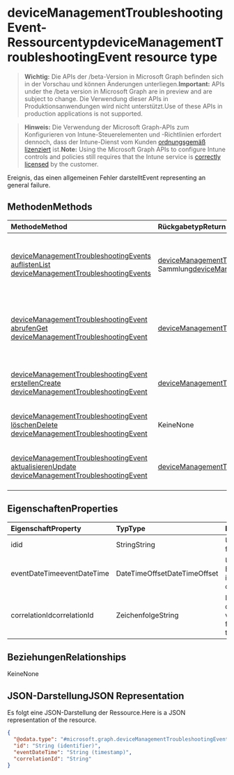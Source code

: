 # <a name="devicemanagementtroubleshootingevent-resource-type"></a><span data-ttu-id="e9844-101">deviceManagementTroubleshootingEvent-Ressourcentyp</span><span class="sxs-lookup"><span data-stu-id="e9844-101">deviceManagementTroubleshootingEvent resource type</span></span>

> <span data-ttu-id="e9844-102">**Wichtig:** Die APIs der /beta-Version in Microsoft Graph befinden sich in der Vorschau und können Änderungen unterliegen.</span><span class="sxs-lookup"><span data-stu-id="e9844-102">**Important:** APIs under the /beta version in Microsoft Graph are in preview and are subject to change.</span></span> <span data-ttu-id="e9844-103">Die Verwendung dieser APIs in Produktionsanwendungen wird nicht unterstützt.</span><span class="sxs-lookup"><span data-stu-id="e9844-103">Use of these APIs in production applications is not supported.</span></span>

> <span data-ttu-id="e9844-104">**Hinweis:** Die Verwendung der Microsoft Graph-APIs zum Konfigurieren von Intune-Steuerelementen und -Richtlinien erfordert dennoch, dass der Intune-Dienst vom Kunden [ordnungsgemäß lizenziert](https://go.microsoft.com/fwlink/?linkid=839381) ist.</span><span class="sxs-lookup"><span data-stu-id="e9844-104">**Note:** Using the Microsoft Graph APIs to configure Intune controls and policies still requires that the Intune service is [correctly licensed](https://go.microsoft.com/fwlink/?linkid=839381) by the customer.</span></span>

<span data-ttu-id="e9844-105">Ereignis, das einen allgemeinen Fehler darstellt</span><span class="sxs-lookup"><span data-stu-id="e9844-105">Event representing an general failure.</span></span>
## <a name="methods"></a><span data-ttu-id="e9844-106">Methoden</span><span class="sxs-lookup"><span data-stu-id="e9844-106">Methods</span></span>
|<span data-ttu-id="e9844-107">Methode</span><span class="sxs-lookup"><span data-stu-id="e9844-107">Method</span></span>|<span data-ttu-id="e9844-108">Rückgabetyp</span><span class="sxs-lookup"><span data-stu-id="e9844-108">Return Type</span></span>|<span data-ttu-id="e9844-109">Beschreibung</span><span class="sxs-lookup"><span data-stu-id="e9844-109">Description</span></span>|
|:---|:---|:---|
|[<span data-ttu-id="e9844-110">deviceManagementTroubleshootingEvents auflisten</span><span class="sxs-lookup"><span data-stu-id="e9844-110">List deviceManagementTroubleshootingEvents</span></span>](../api/intune_troubleshooting_devicemanagementtroubleshootingevent_list.md)|<span data-ttu-id="e9844-111">[deviceManagementTroubleshootingEvent](../resources/intune_troubleshooting_devicemanagementtroubleshootingevent.md)-Sammlung</span><span class="sxs-lookup"><span data-stu-id="e9844-111">[deviceManagementTroubleshootingEvent](../resources/intune_troubleshooting_devicemanagementtroubleshootingevent.md) collection</span></span>|<span data-ttu-id="e9844-112">Auflisten von Eigenschaften und Beziehungen der [deviceManagementTroubleshootingEvent](../resources/intune_troubleshooting_devicemanagementtroubleshootingevent.md)-Objekte.</span><span class="sxs-lookup"><span data-stu-id="e9844-112">List properties and relationships of the [deviceManagementTroubleshootingEvent](../resources/intune_troubleshooting_devicemanagementtroubleshootingevent.md) objects.</span></span>|
|[<span data-ttu-id="e9844-113">deviceManagementTroubleshootingEvent abrufen</span><span class="sxs-lookup"><span data-stu-id="e9844-113">Get deviceManagementTroubleshootingEvent</span></span>](../api/intune_troubleshooting_devicemanagementtroubleshootingevent_get.md)|[<span data-ttu-id="e9844-114">deviceManagementTroubleshootingEvent</span><span class="sxs-lookup"><span data-stu-id="e9844-114">deviceManagementTroubleshootingEvent</span></span>](../resources/intune_troubleshooting_devicemanagementtroubleshootingevent.md)|<span data-ttu-id="e9844-115">Lesen von Eigenschaften und Beziehungen des [deviceManagementTroubleshootingEvent](../resources/intune_troubleshooting_devicemanagementtroubleshootingevent.md)-Objekts.</span><span class="sxs-lookup"><span data-stu-id="e9844-115">Read properties and relationships of the [deviceManagementTroubleshootingEvent](../resources/intune_troubleshooting_devicemanagementtroubleshootingevent.md) object.</span></span>|
|[<span data-ttu-id="e9844-116">deviceManagementTroubleshootingEvent erstellen</span><span class="sxs-lookup"><span data-stu-id="e9844-116">Create deviceManagementTroubleshootingEvent</span></span>](../api/intune_troubleshooting_devicemanagementtroubleshootingevent_create.md)|[<span data-ttu-id="e9844-117">deviceManagementTroubleshootingEvent</span><span class="sxs-lookup"><span data-stu-id="e9844-117">deviceManagementTroubleshootingEvent</span></span>](../resources/intune_troubleshooting_devicemanagementtroubleshootingevent.md)|<span data-ttu-id="e9844-118">Erstellen eines neuen [deviceManagementTroubleshootingEvent](../resources/intune_troubleshooting_devicemanagementtroubleshootingevent.md)-Objekts.</span><span class="sxs-lookup"><span data-stu-id="e9844-118">Create a new [deviceManagementTroubleshootingEvent](../resources/intune_troubleshooting_devicemanagementtroubleshootingevent.md) object.</span></span>|
|[<span data-ttu-id="e9844-119">deviceManagementTroubleshootingEvent löschen</span><span class="sxs-lookup"><span data-stu-id="e9844-119">Delete deviceManagementTroubleshootingEvent</span></span>](../api/intune_troubleshooting_devicemanagementtroubleshootingevent_delete.md)|<span data-ttu-id="e9844-120">Keine</span><span class="sxs-lookup"><span data-stu-id="e9844-120">None</span></span>|<span data-ttu-id="e9844-121">Löscht ein [deviceManagementTroubleshootingEvent](../resources/intune_troubleshooting_devicemanagementtroubleshootingevent.md)-Objekt.</span><span class="sxs-lookup"><span data-stu-id="e9844-121">Deletes a [deviceManagementTroubleshootingEvent](../resources/intune_troubleshooting_devicemanagementtroubleshootingevent.md).</span></span>|
|[<span data-ttu-id="e9844-122">deviceManagementTroubleshootingEvent aktualisieren</span><span class="sxs-lookup"><span data-stu-id="e9844-122">Update deviceManagementTroubleshootingEvent</span></span>](../api/intune_troubleshooting_devicemanagementtroubleshootingevent_update.md)|[<span data-ttu-id="e9844-123">deviceManagementTroubleshootingEvent</span><span class="sxs-lookup"><span data-stu-id="e9844-123">deviceManagementTroubleshootingEvent</span></span>](../resources/intune_troubleshooting_devicemanagementtroubleshootingevent.md)|<span data-ttu-id="e9844-124">Aktualisieren der Eigenschaften eines [deviceManagementTroubleshootingEvent](../resources/intune_troubleshooting_devicemanagementtroubleshootingevent.md)-Objekts.</span><span class="sxs-lookup"><span data-stu-id="e9844-124">Update the properties of a [deviceManagementTroubleshootingEvent](../resources/intune_troubleshooting_devicemanagementtroubleshootingevent.md) object.</span></span>|

## <a name="properties"></a><span data-ttu-id="e9844-125">Eigenschaften</span><span class="sxs-lookup"><span data-stu-id="e9844-125">Properties</span></span>
|<span data-ttu-id="e9844-126">Eigenschaft</span><span class="sxs-lookup"><span data-stu-id="e9844-126">Property</span></span>|<span data-ttu-id="e9844-127">Typ</span><span class="sxs-lookup"><span data-stu-id="e9844-127">Type</span></span>|<span data-ttu-id="e9844-128">Beschreibung</span><span class="sxs-lookup"><span data-stu-id="e9844-128">Description</span></span>|
|:---|:---|:---|
|<span data-ttu-id="e9844-129">id</span><span class="sxs-lookup"><span data-stu-id="e9844-129">id</span></span>|<span data-ttu-id="e9844-130">String</span><span class="sxs-lookup"><span data-stu-id="e9844-130">String</span></span>|<span data-ttu-id="e9844-131">UUID für das Objekt</span><span class="sxs-lookup"><span data-stu-id="e9844-131">UUID for the object</span></span>|
|<span data-ttu-id="e9844-132">eventDateTime</span><span class="sxs-lookup"><span data-stu-id="e9844-132">eventDateTime</span></span>|<span data-ttu-id="e9844-133">DateTimeOffset</span><span class="sxs-lookup"><span data-stu-id="e9844-133">DateTimeOffset</span></span>|<span data-ttu-id="e9844-134">Uhrzeit, zu der das Ereignis aufgetreten ist.</span><span class="sxs-lookup"><span data-stu-id="e9844-134">Time when the event occurred .</span></span>|
|<span data-ttu-id="e9844-135">correlationId</span><span class="sxs-lookup"><span data-stu-id="e9844-135">correlationId</span></span>|<span data-ttu-id="e9844-136">Zeichenfolge</span><span class="sxs-lookup"><span data-stu-id="e9844-136">String</span></span>|<span data-ttu-id="e9844-137">ID, die für die Verfolgung des Fehlers in dem Dienst verwendet wurde.</span><span class="sxs-lookup"><span data-stu-id="e9844-137">Id used for tracing the failure in the service.</span></span>|

## <a name="relationships"></a><span data-ttu-id="e9844-138">Beziehungen</span><span class="sxs-lookup"><span data-stu-id="e9844-138">Relationships</span></span>
<span data-ttu-id="e9844-139">Keine</span><span class="sxs-lookup"><span data-stu-id="e9844-139">None</span></span>
## <a name="json-representation"></a><span data-ttu-id="e9844-140">JSON-Darstellung</span><span class="sxs-lookup"><span data-stu-id="e9844-140">JSON Representation</span></span>
<span data-ttu-id="e9844-141">Es folgt eine JSON-Darstellung der Ressource.</span><span class="sxs-lookup"><span data-stu-id="e9844-141">Here is a JSON representation of the resource.</span></span>
<!-- {
  "blockType": "resource",
  "keyProperty": "id",
  "@odata.type": "microsoft.graph.deviceManagementTroubleshootingEvent"
}
-->
``` json
{
  "@odata.type": "#microsoft.graph.deviceManagementTroubleshootingEvent",
  "id": "String (identifier)",
  "eventDateTime": "String (timestamp)",
  "correlationId": "String"
}
```



